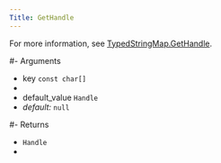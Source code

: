 ```yaml
---
Title: GetHandle
---
```


For more information, see [TypedStringMap.GetHandle](#content-typedstringmap-methods-gethandle).

#- Arguments
- key `const char[]`
- 
- default_value `Handle`
-  *default:* `null`

#- Returns
- `Handle`
- 
